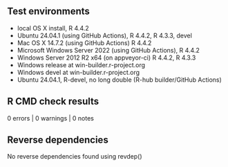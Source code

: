 ## Test environments

* local OS X install, R 4.4.2
* Ubuntu 24.04.1 (using GitHub Actions), R 4.4.2, R 4.3.3, devel
* Mac OS X 14.7.2 (using GitHub Actions) R 4.4.2
* Microsoft Windows Server 2022 (using GitHub Actions), R 4.4.2
* Windows Server 2012 R2 x64 (on appveyor-ci) R 4.4.2, R 4.3.3
* Windows release at win-builder.r-project.org
* Windows devel at win-builder.r-project.org
* Ubuntu 24.04.1, R-devel, no long double (R-hub builder/GitHub Actions)

## R CMD check results

0 errors | 0 warnings | 0 notes

## Reverse dependencies
	
No reverse dependencies found using revdep()
